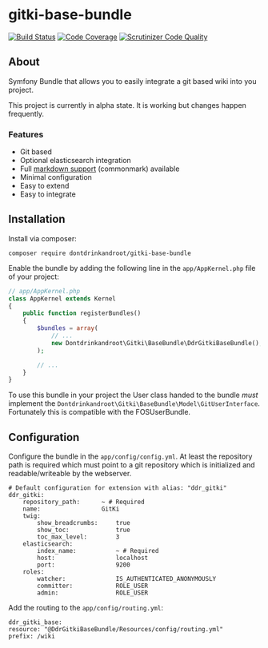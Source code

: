 gitki-base-bundle
=================

[![Build Status](https://travis-ci.org/dontdrinkandroot/gitki-base-bundle.php.svg?branch=master)](https://travis-ci.org/dontdrinkandroot/gitki-base-bundle.php)
[![Code Coverage](https://scrutinizer-ci.com/g/dontdrinkandroot/gitki-base-bundle.php/badges/coverage.png?b=master)](https://scrutinizer-ci.com/g/dontdrinkandroot/gitki-base-bundle.php/?branch=master)
[![Scrutinizer Code Quality](https://scrutinizer-ci.com/g/dontdrinkandroot/gitki-base-bundle.php/badges/quality-score.png?b=master)](https://scrutinizer-ci.com/g/dontdrinkandroot/gitki-base-bundle.php/?branch=master)

About
-----

Symfony Bundle that allows you to easily integrate a git based wiki into you project.

This project is currently in alpha state. It is working but changes happen frequently.

### Features

* Git based
* Optional elasticsearch integration
* Full [markdown support](https://github.com/dontdrinkandroot/gitki-markdown-bundle.php) (commonmark) available
* Minimal configuration
* Easy to extend
* Easy to integrate

Installation
------------

Install via composer:

```
composer require dontdrinkandroot/gitki-base-bundle
```

Enable the bundle by adding the following line in the ```app/AppKernel.php``` file of your project:

```php
// app/AppKernel.php
class AppKernel extends Kernel
{
    public function registerBundles()
    {
        $bundles = array(
            // ...
            new Dontdrinkandroot\Gitki\BaseBundle\DdrGitkiBaseBundle(),
        );

        // ...
    }
}
```

To use this bundle in your project the User class handed to the bundle  *must* implement the
```Dontdrinkandroot\Gitki\BaseBundle\Model\GitUserInterface```. Fortunately this is compatible with the FOSUserBundle.

Configuration
-------------

Configure the bundle in the ```app/config/config.yml```. At least the repository path is required which must point to a
git repository which is initialized and readable/writeable by the webserver.

```
# Default configuration for extension with alias: "ddr_gitki"
ddr_gitki:
    repository_path:      ~ # Required
    name:                 GitKi
    twig:
        show_breadcrumbs:     true
        show_toc:             true
        toc_max_level:        3
    elasticsearch:
        index_name:           ~ # Required
        host:                 localhost
        port:                 9200
    roles:
        watcher:              IS_AUTHENTICATED_ANONYMOUSLY
        committer:            ROLE_USER
        admin:                ROLE_USER
```

Add the routing to the ```app/config/routing.yml```:

```
ddr_gitki_base:
resource: "@DdrGitkiBaseBundle/Resources/config/routing.yml"
prefix: /wiki
```